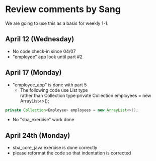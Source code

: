 # Review comments by Sang

We are going to use this as a basis for
weekly 1-1.

## April 12 (Wednesday)
- No code check-in since 04/07
- "employee" app look until part #2


## April 17 (Monday)
- "employee_app" is done with part 5
  - The following code use List type  
    rather than Collection type:private Collection<Employee> employees = new ArrayList<>();

```java
private Collection<Employee> employees = new ArrayList<>();
```
- No "sba_exercise" work done


## April 24th (Monday)

- sba_core_java exercise is done correctly
- please reformat the code so that indentation is corrected
